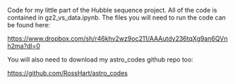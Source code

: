Code for my little part of the Hubble sequence project. All of the code is contained in gz2_vs_data.ipynb. The files you will need to run the code can be found here:

https://www.dropbox.com/sh/r46khv2wz9oc211/AAAutdy236tqXg9an6QVnh2ma?dl=0

You will also need to download my astro_codes github repo too:

https://github.com/RossHart/astro_codes